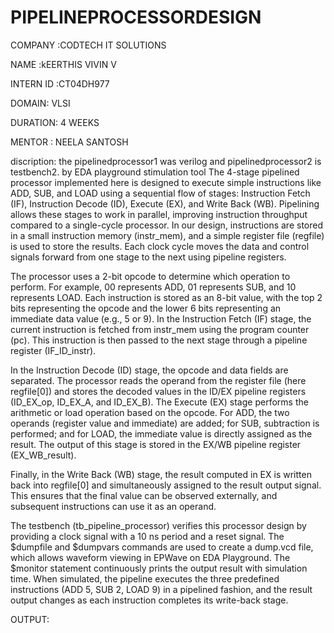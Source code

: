 # PIPELINEPROCESSORDESIGN

COMPANY :CODTECH IT SOLUTIONS

NAME :kEERTHIS VIVIN V

INTERN ID :CT04DH977

DOMAIN: VLSI

DURATION: 4 WEEKS

MENTOR : NEELA SANTOSH

discription:
  the  pipelinedprocessor1 was verilog and  pipelinedprocessor2 is testbench2. by EDA playground stimulation tool
The 4-stage pipelined processor implemented here is designed to execute simple instructions like ADD, SUB, and LOAD using a sequential flow of stages: Instruction Fetch (IF), Instruction Decode (ID), Execute (EX), and Write Back (WB). Pipelining allows these stages to work in parallel, improving instruction throughput compared to a single-cycle processor. In our design, instructions are stored in a small instruction memory (instr_mem), and a simple register file (regfile) is used to store the results. Each clock cycle moves the data and control signals forward from one stage to the next using pipeline registers.

The processor uses a 2-bit opcode to determine which operation to perform. For example, 00 represents ADD, 01 represents SUB, and 10 represents LOAD. Each instruction is stored as an 8-bit value, with the top 2 bits representing the opcode and the lower 6 bits representing an immediate data value (e.g., 5 or 9). In the Instruction Fetch (IF) stage, the current instruction is fetched from instr_mem using the program counter (pc). This instruction is then passed to the next stage through a pipeline register (IF_ID_instr).

In the Instruction Decode (ID) stage, the opcode and data fields are separated. The processor reads the operand from the register file (here regfile[0]) and stores the decoded values in the ID/EX pipeline registers (ID_EX_op, ID_EX_A, and ID_EX_B). The Execute (EX) stage performs the arithmetic or load operation based on the opcode. For ADD, the two operands (register value and immediate) are added; for SUB, subtraction is performed; and for LOAD, the immediate value is directly assigned as the result. The output of this stage is stored in the EX/WB pipeline register (EX_WB_result).

Finally, in the Write Back (WB) stage, the result computed in EX is written back into regfile[0] and simultaneously assigned to the result output signal. This ensures that the final value can be observed externally, and subsequent instructions can use it as an operand.

The testbench (tb_pipeline_processor) verifies this processor design by providing a clock signal with a 10 ns period and a reset signal. The $dumpfile and $dumpvars commands are used to create a dump.vcd file, which allows waveform viewing in EPWave on EDA Playground. The $monitor statement continuously prints the output result with simulation time. When simulated, the pipeline executes the three predefined instructions (ADD 5, SUB 2, LOAD 9) in a pipelined fashion, and the result output changes as each instruction completes its write-back stage.

 OUTPUT:

 
